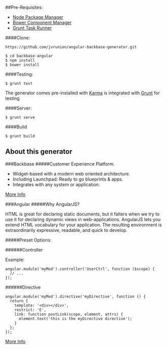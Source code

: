 
##Pre-Requisites:

* [Node Package Manager](https://www.npmjs.com/)
* [Bower Component Manager](http://bower.io)
* [Grunt Task Runner](http://gruntjs.com)

####Clone:

```
https://github.com/jvrunion/angular-backbase-generator.git
```

	$ cd backbase-angular
	$ npm install
	$ bower install

####Testing:
	
	$ grunt test

The generator comes pre-installed with [Karma](http://karma-runner.github.io/0.12/index.html) is integrated with [Grunt](http://www.gruntjs.com) for testing

####Server:

	$ grunt serve

####Build

	$ grunt build


## About this generator

###Backbase 
#####Customer Experience Platform.

* Widget-based with a modern web oriented architecture.
* Including Launchpad: Ready to go blueprints & apps.
* Integrates with any system or application.

[More Info](http://www.backbase.com/home)

###Angular
#####Why AngularJS?

HTML is great for declaring static documents, but it falters when we try to use it for declaring dynamic views in web-applications. AngularJS lets you extend HTML vocabulary for your application. The resulting environment is extraordinarily expressive, readable, and quick to develop.

#####Preset Options:

######Controller

Example:

	angular.module('myMod').controller('UserCtrl', function ($scope) {
	  // ...
	});

######Directive

	angular.module('myMod').directive('myDirective', function () {
	  return {
	    template: '<div></div>',
	    restrict: 'E',
	    link: function postLink(scope, element, attrs) {
	      element.text('this is the myDirective directive');
	    }
	  };
	});

[More Info](https://angularjs.org/)